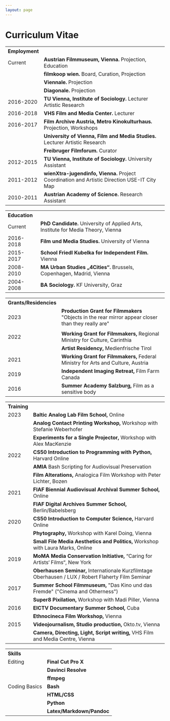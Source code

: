 ```yaml
---
layout: page
---
```

# Curriculum Vitae

<table>
  <tr>
    <th style="text-align: left;">Employment</th>
    <th></th>
  </tr>
  <tr>
    <td>Current</td>
    <td><strong>Austrian Filmmuseum, Vienna.</strong> Projection, Education</td>
  </tr>
  <tr>
    <td></td>
    <td><strong>filmkoop wien.</strong> Board, Curation, Projection </td>
  </tr>
  <tr>
    <td></td>
    <td><strong>Viennale.</strong> Projection </td>
  </tr>
  <tr>
    <td></td>
    <td><strong>Diagonale.</strong> Projection </td>
  </tr>
  <tr>
    <td>2016-2020</td>
    <td><strong>TU Vienna, Institute of Sociology.</strong> Lecturer Artistic Research</td>
  </tr>
  <tr>
    <td>2016-2018</td>
    <td><strong>VHS Film and Media Center.</strong> Lecturer</td>
  </tr>
  <tr>
    <td>2016-2017</td>
    <td><strong>Film Archive Austria, Metro Kinokulturhaus.</strong> Projection, Workshops </td>
  </tr>
  <tr>
    <td></td>
    <td><strong>University of Vienna, Film and Media Studies.</strong> Lecturer Artistic Research</td>
  </tr>
  <tr> 
    <td></td>
    <td><strong>Freibruger Filmforum.</strong> Curator </td>
  </tr>
  <tr> 
    <td>2012-2015</td>
    <td><strong>TU Vienna, Institute of Sociology.</strong> University Assistant </td>
  </tr>
  <tr> 
    <td>2011-2012</td>
    <td><strong>wienXtra-jugendinfo, Vienna.</strong> Project Coordination and Artistic Direction USE-IT City Map </td>
  </tr>
  <tr> 
    <td>2010-2011</td>
    <td><strong>Austrian Academy of Science.</strong> Research Assistant </td>
  </tr>
</table> 

<table>
  <tr>
    <th style="text-align: left;">Education</th>
    <th></th>
  </tr>
  <tr>
    <td>Current</td>
    <td><strong>PhD Candidate.</strong> University of Applied Arts, Institute for Media Theory, Vienna</td>
  </tr>
  <tr>
    <td>2016-2018</td>
    <td><strong>Film und Media Studies.</strong> University of Vienna</td>
  </tr>
  <tr>
    <td>2015-2017</td>
    <td><strong>School Friedl Kubelka for Independent Film.</strong> Vienna</td>
  </tr>
  <tr>
    <td>2008-2010</td>
    <td><strong>MA Urban Studies „4Cities“.</strong> Brussels, Copenhagen, Madrid, Vienna<br></td>
  </tr>
  <tr> 
    <td>2004-2008</td>
    <td><strong>BA Sociology.</strong> KF University, Graz</td>
  </tr>
</table>

<table>
  <tr>
    <th style="text-align: left;">Grants/Residencies</th>
    <th></th>
  </tr>
    <tr>
    <td>2023</td>
    <td><strong>Production Grant for Filmmakers</strong> "Objects in the rear mirror appear closer than they really are"</td>
  </tr>
    <td></td>
  <tr>
    <td>2022</td>
    <td><strong>Working Grant for Filmmakers,</strong> Regional Ministry for Culture, Carinthia</td>
  </tr>
  <tr>
    <td></td>
    <td><strong>Artist Residency,</strong> Medienfrische Tirol</td>
  </tr>
  <tr>
    <td>2021</td>
    <td><strong>Working Grant for Filmmakers,</strong> Federal Ministry for Arts and Culture, Austria</td>
  </tr>
  <tr>
    <td>2019</td>
    <td><strong>Independent Imaging Retreat,</strong> Film Farm Canada</td>
  </tr>
  <tr>
    <td>2016</td>
    <td><strong>Summer Academy Salzburg,</strong> Film as a sensitive body</td>
  </tr>
  </table>

<table>
  <tr>
      <th style="text-align: left;">Training</th>
      <th></th>
  </tr>
  <tr>
    <td>2023</td>
    <td><strong>Baltic Analog Lab Film School,</strong> Online</td>
  </tr>
  <tr>
    <td></td>
    <td><strong>Analog Contact Printing Workshop,</strong> Workshop with Stefanie Weberhofer</td>
  </tr>
  <tr>
    <td></td>
    <td><strong>Experiments for a Single Projector,</strong> Workshop with Alex MacKenzie</td>
  </tr>
  <tr>
    <td>2022</td>
    <td><strong>CS50 Introduction to Programming with Python,</strong> Harvard Online</td>
  </tr>
  <tr>
    <td></td>
    <td><strong>AMIA</strong> Bash Scripting for Audiovisual Preservation</td>
  </tr>
  <tr>
    <td></td>
    <td><strong>Film Alterations,</strong> Analogica Film Workshop with Peter Lichter, Bozen</td>
  </tr>
  <tr>
  	<td>2021</td>
    <td><strong>FIAF Biennial Audiovisual Archival Summer School,</strong> Online</td>
  </tr>
  <tr>
  	<td></td>
    <td><strong>FIAF Digital Archives Summer School,</strong> Berlin/Babelsberg</td>
  </tr>
  <tr>
  	<td>2020</td>
    <td><strong>CS50 Introduction to Computer Science,</strong> Harvard Online</td>
  </tr>
  <tr>
    <td></td>
    <td><strong>Phytography,</strong> Workshop with Karel Doing, Vienna</td>
  </tr>
  <tr>
    <td></td>
    <td><strong>Small File Media Aesthetics and Politics,</strong> Workshop with Laura Marks, Online</td>
  </tr>
  <tr>
  	<td>2019</td>
    <td><strong>MoMA Media Conservation Initiative,</strong> “Caring for Artists‘ Films“, New York</td>
  </tr>
  <tr>
  	<td></td>
    <td><strong>Oberhausen Seminar,</strong> Internationale Kurzfilmtage Oberhausen / LUX / Robert Flaherty Film Seminar</td>
  </tr>
  <tr>
  	<td>2017</td>
    <td><strong>Summer School Filmmuseum,</strong> "Das Kino und das Fremde" ("Cinema and Otherness")</td>
  </tr>
  <tr>
    <td></td>
    <td><strong>Super8 Pixilation,</strong> Workshop with Madi Piller, Vienna</td>
  </tr>
  <tr> 
  	<td>2016</td>
    <td><strong> EICTV Documentary Summer School,</strong> Cuba</td>
  </tr>
  <tr> 
  	<td></td>
    <td><strong>Ethnocineca Film Workshop,</strong> Vienna</td>
  </tr>
  <tr>
  	<td>2015</td>
    <td><strong>Videojournalism, Studio production,</strong> Okto.tv, Vienna</td>
  </tr>
  <tr> 
  	<td></td>
    <td><strong>Camera, Directing, Light, Script writing,</strong> VHS Film and Media Centre, Vienna</td>
  </tr>
</table>

<table>
  <tr>
    <th style="text-align: left;">Skills</th>
    <th></th>
  </tr>
  <tr>
  	<td>Editing</td>
    <td><strong>Final Cut Pro X</strong></td>
  </tr>
  <tr>
  	<td></td>
    <td><strong>Davinci Resolve</strong></td>
  </tr>
  <tr>
  	<td></td>
    <td><strong>ffmpeg</strong></td>
  </tr>
  <tr>
  	<td>Coding Basics</td>
    <td><strong>Bash</strong></td>
  </tr>
  <tr>
  	<td></td>
    <td><strong>HTML/CSS</strong></td>
  </tr>
  <tr> 
  	<td></td>
    <td><strong>Python</strong></td>
  </tr>
  <tr> 
  	<td></td>
    <td><strong>Latex/Markdown/Pandoc</strong></td>
  </tr>
</table>
